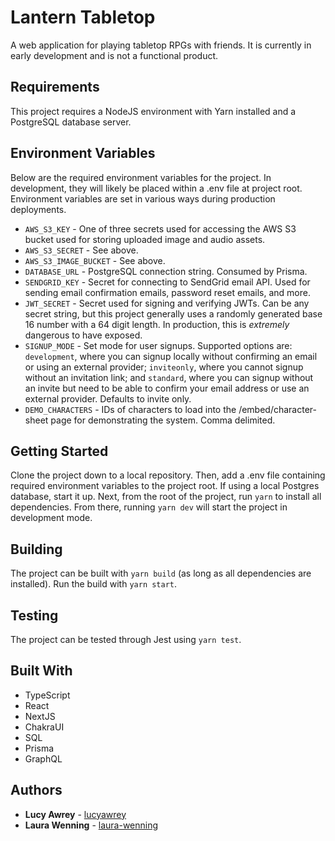 # Lantern Tabletop
A web application for playing tabletop RPGs with friends. It is currently in early development and is not a functional product.

## Requirements
This project requires a NodeJS environment with Yarn installed and a PostgreSQL database server.

## Environment Variables
Below are the required environment variables for the project. In development, they will likely be placed within a .env file at project root. Environment variables are set in various ways during production deployments.

* `AWS_S3_KEY` - One of three secrets used for accessing the AWS S3 bucket used for storing uploaded image and audio assets.
* `AWS_S3_SECRET` - See above.
* `AWS_S3_IMAGE_BUCKET` - See above.
* `DATABASE_URL` - PostgreSQL connection string. Consumed by Prisma.
* `SENDGRID_KEY` - Secret for connecting to SendGrid email API. Used for sending email confirmation emails, password reset emails, and more.
* `JWT_SECRET` - Secret used for signing and verifying JWTs. Can be any secret string, but this project generally uses a randomly generated base 16 number with a 64 digit length. In production, this is *extremely* dangerous to have exposed.
* `SIGNUP_MODE` - Set mode for user signups. Supported options are: `development`, where you can signup locally without confirming an email or using an external provider; `inviteonly`, where you cannot signup without an invitation link; and `standard`, where you can signup without an invite but need to be able to confirm your email address or use an external provider. Defaults to invite only.
* `DEMO_CHARACTERS` - IDs of characters to load into the /embed/character-sheet page for demonstrating the system. Comma delimited.

## Getting Started
Clone the project down to a local repository. Then, add a .env file containing required environment variables to the project root. If using a local Postgres database, start it up. Next, from the root of the project, run `yarn` to install all dependencies. From there, running `yarn dev` will start the project in development mode.

## Building
The project can be built with `yarn build` (as long as all dependencies are installed). Run the build with `yarn start`.

## Testing
The project can be tested through Jest using `yarn test`.

## Built With
* TypeScript
* React
* NextJS
* ChakraUI
* SQL 
* Prisma
* GraphQL

## Authors
* **Lucy Awrey** - [lucyawrey](https://github.com/lucyawrey)
* **Laura Wenning** - [laura-wenning](https://github.com/laura-wenning)
